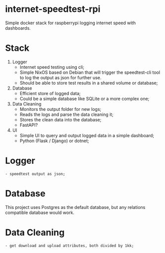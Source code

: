# internet-speedtest-rpi
Simple docker stack for raspberrypi logging internet speed with dashboards.

# Stack

1. Logger
    - Internet speed testing using cli;
    - Simple NixOS based on Debian that will trigger the speedtest-cli tool to log the output as json for further use.
    - Should be able to store test results in a shared volume or database;
2. Database
    - Efficient store of logged data;
    - Could be a simple database like SQLite or a more complex one;
3. Data Cleaning
    - Monitors the output folder for new logs;
    - Reads the logs and parse the data cleaning it;
    - Stores the clean data into the database;
    - FastAPI?
4. UI
    - Simple UI to query and output logged data in a simple dashboard;
    - Python (Flask / Django) or dotnet;

# Logger
    - speedtest output as json;

# Database
This project uses Postgres as the default database, but any relations compatible database would work.

# Data Cleaning
    - get download and upload attributes, both divided by 1kk;
